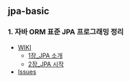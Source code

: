 ## jpa-basic

### 1. 자바 ORM 표준 JPA 프로그래밍 정리
- [WIKI](https://github.com/ksw6169/jpa-basic/wiki)
  - [1장_JPA 소개](https://github.com/ksw6169/jpa-basic/wiki/1%EC%9E%A5_JPA-%EC%86%8C%EA%B0%9C)
  - [2장_JPA 시작](https://github.com/ksw6169/jpa-basic/wiki/2%EC%9E%A5_JPA-%EC%8B%9C%EC%9E%91)
- [Issues](https://github.com/ksw6169/jpa-basic/issues)
